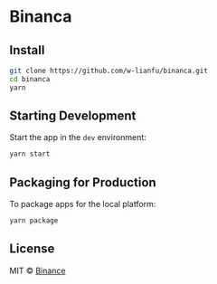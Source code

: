 # Binanca


## Install

```bash
git clone https://github.com/w-lianfu/binanca.git
cd binanca
yarn
```


## Starting Development

Start the app in the `dev` environment:

```bash
yarn start
```


## Packaging for Production

To package apps for the local platform:

```bash
yarn package
```


## License

MIT © [Binance](https://github.com/w-lianfu/binanca)

